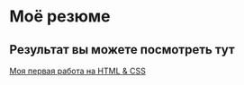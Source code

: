 # Моё резюме

## Результат вы можете посмотреть тут

[Моя первая работа на HTML & CSS](https://Voronin55.github.io/resume/)
